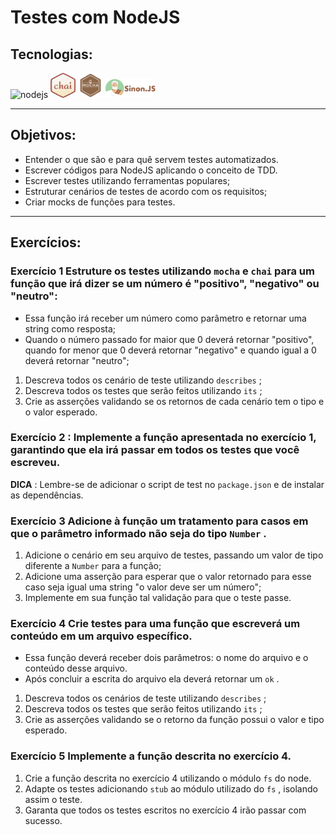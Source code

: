 # Testes com NodeJS

## Tecnologias:

<img src="https://upload.wikimedia.org/wikipedia/commons/thumb/d/d9/Node.js_logo.svg/1024px-Node.js_logo.svg.png" alt="nodejs" width="70" height="40"/>
<img src="./img/chai.png" lt="chai" width="40" height="40"/>
<img src="./img/mocha.svg" lt="chai" width="40" height="40"/>
<img src="./img/sinonjs.png" lt="chai" width="80" height="30"/>

---

## Objetivos:

- Entender o que são e para quê servem testes automatizados.
- Escrever códigos para NodeJS aplicando o conceito de TDD.
- Escrever testes utilizando ferramentas populares;
- Estruturar cenários de testes de acordo com os requisitos;
- Criar mocks de funções para testes.

---

## Exercícios:

### Exercício 1  Estruture os testes utilizando `mocha` e `chai` para um função que irá dizer se um número é "positivo", "negativo" ou "neutro":
- Essa função irá receber um número como parâmetro e retornar uma string como resposta;
- Quando o número passado for maior que 0 deverá retornar "positivo", quando for menor que 0 deverá retornar "negativo" e quando igual a 0 deverá retornar "neutro";

1. Descreva todos os cenário de teste utilizando `describes` ;
2. Descreva todos os testes que serão feitos utilizando `its` ;
3. Crie as asserções validando se os retornos de cada cenário tem o tipo e o valor esperado.


### Exercício 2 : Implemente a função apresentada no exercício 1, garantindo que ela irá passar em todos os testes que você escreveu.

**DICA** : Lembre-se de adicionar o script de test no `package.json` e de instalar as dependências.
### Exercício 3 Adicione à função um tratamento para casos em que o parâmetro informado não seja do tipo `Number` .
1. Adicione o cenário em seu arquivo de testes, passando um valor de tipo diferente a `Number` para a função;
2. Adicione uma asserção para esperar que o valor retornado para esse caso seja igual uma string "o valor deve ser um número";
3. Implemente em sua função tal validação para que o teste passe.

### Exercício 4 Crie testes para uma função que escreverá um conteúdo em um arquivo específico.
- Essa função deverá receber dois parâmetros: o nome do arquivo e o conteúdo desse arquivo.
- Após concluir a escrita do arquivo ela deverá retornar um `ok` .

1. Descreva todos os cenários de teste utilizando `describes` ;
2. Descreva todos os testes que serão feitos utilizando `its` ;
3. Crie as asserções validando se o retorno da função possui o valor e tipo esperado.

### Exercício 5 Implemente a função descrita no exercício 4.
1. Crie a função descrita no exercício 4 utilizando o módulo `fs` do node.
2. Adapte os testes adicionando `stub` ao módulo utilizado do `fs` , isolando assim o teste.
3. Garanta que todos os testes escritos no exercício 4 irão passar com sucesso.
